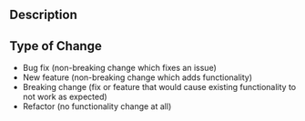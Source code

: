 ## Description
<!-- Please include a summary of the change, motivation, and context. Screenshots are encouraged. -->



## Type of Change <!-- Delete the ones that do not apply -->

- Bug fix (non-breaking change which fixes an issue)
- New feature (non-breaking change which adds functionality)
- Breaking change (fix or feature that would cause existing functionality to not work as expected)
- Refactor (no functionality change at all)

<!--
Note to Author:

- Did you include the Jira ticket in the title of the pull request?
- Does this change require a documentation update?
- Are there other steps that need to be done, before or after this is merged?
  - If so, consider adding a checklist to this pull request do you don't forget about them.

-->
